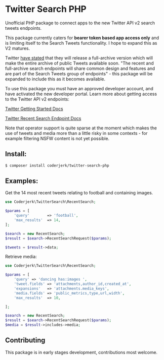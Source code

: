 # Twitter Search PHP

Unofficial PHP package to connect apps to the new Twitter API v2 search tweets endpoints.

This package currently caters for **bearer token based app access only** and is limiting itself to the Search Tweets functionality. I hope to expand this as V2 matures.

Twitter [have stated](https://developer.twitter.com/en/docs/twitter-api/tweets/search/introduction) that they will release a full-archive version which will make the entire archive of public Tweets available soon. "The recent and full-archive search endpoints will share common design and features and are part of the Search Tweets group of endpoints" - this package will be expanded to include this as it becomes available.

To use this package you must have an approved developer account, and have activated the new developer portal.
Learn more about getting access to the Twitter API v2 endpoints:

[Twitter Getting Started Docs](https://developer.twitter.com/en/docs/twitter-api/getting-started/guide)

[Twitter Recent Search Endpoint Docs](https://developer.twitter.com/en/docs/twitter-api/tweets/search/api-reference/get-tweets-search-recent)

Note that operator support is quite sparse at the moment which makes the use of tweets and media more than a little risky in some contexts - for example filtering NSFW content is not yet possible.

## Install:

```bash
$ composer install coderjerk/twitter-search-php
```

## Examples:

Get the 14 most recent tweets relating to football and containing images.

```php
use Coderjerk\TwitterSearch\RecentSearch;

$params = [
    'query'        => 'football',
    'max_results'  => 14,
];

$search = new RecentSearch;
$result = $search->RecentSearchRequest($params);

$tweets = $result->data;

```

Retrieve media:

```php
use Coderjerk\TwitterSearch\RecentSearch;

$params = [
    'query' => 'dancing has:images ',
    'tweet.fields' => 'attachments,author_id,created_at',
    'expansions'   => 'attachments.media_keys',
    'media.fields' => 'public_metrics,type,url,width',
    'max_results'  => 10,

];

$search = new RecentSearch;
$result = $search->RecentSearchRequest($params);
$media = $result->includes->media;

```

## Contributing

This package is in early stages development, contributions most welcome.

